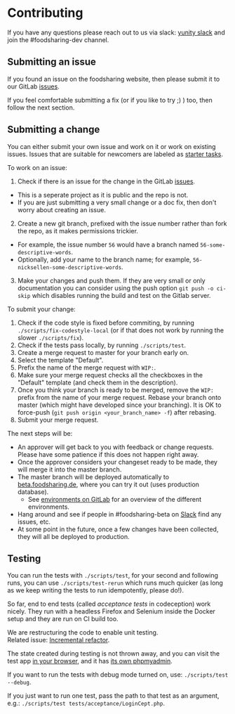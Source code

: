 # Contributing

If you have any questions please reach out to us via slack: [yunity slack](https://slackin.yunity.org/) and join the #foodsharing-dev channel.

## Submitting an issue

If you found an issue on the foodsharing website, then please submit it to our GitLab [issues](https://gitlab.com/foodsharing-dev/foodsharing/issues).

If you feel comfortable submitting a fix (or if you like to try ;) ) too, then follow the next section.

## Submitting a change

You can either submit your own issue and work on it or work on existing issues. Issues that are suitable for newcomers are labeled as [starter tasks](https://gitlab.com/foodsharing-dev/foodsharing/issues?label_name%5B%5D=starter+task).

To work on an issue:

1. Check if there is an issue for the change in the GitLab [issues](https://gitlab.com/foodsharing-dev/foodsharing/issues).
  * This is a seperate project as it is public and the repo is not.
  * If you are just submitting a very small change or a doc fix, then don't worry about creating an issue.
2. Create a new git branch, prefixed with the issue number rather than fork the repo, as it makes permissions trickier.
  * For example, the issue number `56` would have a branch named `56-some-descriptive-words`.
  * Optionally, add your name to the branch name; for example, `56-nicksellen-some-descriptive-words`.
3. Make your changes and push them. If they are very small or only documentation you can consider using the push option `git push -o ci-skip` which disables running the build and test on the Gitlab server.

To submit your change:

1. Check if the code style is fixed before commiting, by running `./scripts/fix-codestyle-local` (or if that does not work by running the slower `./scripts/fix`).
2. Check if the tests pass locally, by running `./scripts/test`.
3. Create a merge request to master for your branch early on.
  1. Select the template "Default".
  2. Prefix the name of the merge request with `WIP:`.
4. Make sure your merge request checks all the checkboxes in the "Default" template (and check them in the description).
5. Once you think your branch is ready to be merged, remove the `WIP:` prefix from the name of your merge request. Rebase your branch onto master (which might have developed since your branching). It is OK to force-push (`git push origin <your_branch_name> -f`) after rebasing.
6. Submit your merge request.

The next steps will be:

* An approver will get back to you with feedback or change requests. Please have some patience if this does not happen right away.
* Once the approver considers your changeset ready to be made, they will merge it into the master branch.
* The master branch will be deployed automatically to [beta.foodsharing.de](https://beta.foodsharing.de), where you can try it out (uses production database).
  * See [environments on GitLab](https://gitlab.com/foodsharing-dev/foodsharing/environments) for an overview of the different environments.
* Hang around and see if people in #foodsharing-beta on [Slack](https://yunity.slack.com/) find any issues, etc.
* At some point in the future, once a few changes have been collected, they will all be deployed to production.

## Testing

You can run the tests with `./scripts/test`,
for your second and following runs, you can use `./scripts/test-rerun` which runs much quicker
(as long as we keep writing the tests to run idempotently, please do!).

So far, end to end tests (called _acceptance tests_ in codeception) work nicely.
They run with a headless Firefox and Selenium inside the Docker setup and they are run on CI build too.

We are restructuring the code to enable unit testing.  
Related issue: [Incremental refactor](https://gitlab.com/foodsharing-dev/foodsharing/issues/68).

The state created during testing is not thrown away, and you can visit the test app
[in your browser](http://localhost:28080/), and it has
[its own phpmyadmin](http://localhost:28081/).

If you want to run the tests with debug mode turned on, use: `./scripts/test --debug`.

If you just want to run one test, pass the path to that test as an argument,
e.g.: `./scripts/test tests/acceptance/LoginCept.php`.
